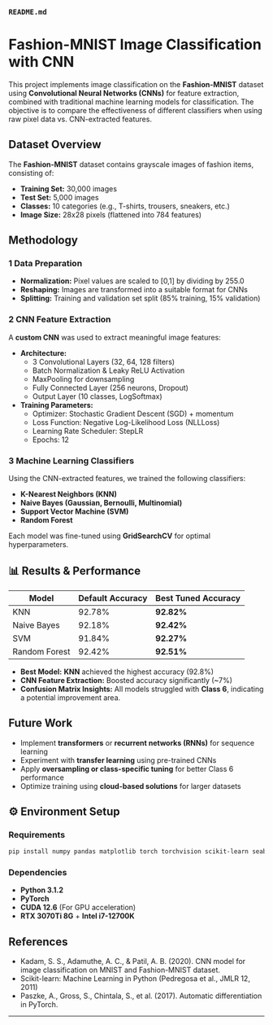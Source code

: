 
### `README.md`


# Fashion-MNIST Image Classification with CNN

This project implements image classification on the **Fashion-MNIST** dataset using **Convolutional Neural Networks (CNNs)** for feature extraction, combined with traditional machine learning models for classification. The objective is to compare the effectiveness of different classifiers when using raw pixel data vs. CNN-extracted features.


##  Dataset Overview
The **Fashion-MNIST** dataset contains grayscale images of fashion items, consisting of:
- **Training Set:** 30,000 images  
- **Test Set:** 5,000 images  
- **Classes:** 10 categories (e.g., T-shirts, trousers, sneakers, etc.)
- **Image Size:** 28x28 pixels (flattened into 784 features)

##  Methodology

### 1️ Data Preparation
- **Normalization:** Pixel values are scaled to [0,1] by dividing by 255.0
- **Reshaping:** Images are transformed into a suitable format for CNNs
- **Splitting:** Training and validation set split (85% training, 15% validation)

### 2️ CNN Feature Extraction
A **custom CNN** was used to extract meaningful image features:
- **Architecture:**
  - 3 Convolutional Layers (32, 64, 128 filters)
  - Batch Normalization & Leaky ReLU Activation
  - MaxPooling for downsampling
  - Fully Connected Layer (256 neurons, Dropout)
  - Output Layer (10 classes, LogSoftmax)
- **Training Parameters:**
  - Optimizer: Stochastic Gradient Descent (SGD) + momentum
  - Loss Function: Negative Log-Likelihood Loss (NLLLoss)
  - Learning Rate Scheduler: StepLR
  - Epochs: 12

### 3️ Machine Learning Classifiers
Using the CNN-extracted features, we trained the following classifiers:
- **K-Nearest Neighbors (KNN)**
- **Naive Bayes (Gaussian, Bernoulli, Multinomial)**
- **Support Vector Machine (SVM)**
- **Random Forest**

Each model was fine-tuned using **GridSearchCV** for optimal hyperparameters.

## 📊 Results & Performance

| Model         | Default Accuracy | Best Tuned Accuracy |
|--------------|----------------|------------------|
| KNN          | 92.78%         | **92.82%**      |
| Naive Bayes  | 92.18%         | **92.42%**      |
| SVM          | 91.84%         | **92.27%**      |
| Random Forest| 92.42%         | **92.51%**      |

- **Best Model:** **KNN** achieved the highest accuracy (92.8%)
- **CNN Feature Extraction:** Boosted accuracy significantly (~7%)
- **Confusion Matrix Insights:** All models struggled with **Class 6**, indicating a potential improvement area.

##  Future Work
- Implement **transformers** or **recurrent networks (RNNs)** for sequence learning
- Experiment with **transfer learning** using pre-trained CNNs
- Apply **oversampling or class-specific tuning** for better Class 6 performance
- Optimize training using **cloud-based solutions** for larger datasets

## ⚙ Environment Setup

###  Requirements
```bash
pip install numpy pandas matplotlib torch torchvision scikit-learn seaborn
```

###  Dependencies
- **Python 3.1.2**
- **PyTorch**
- **CUDA 12.6** (For GPU acceleration)
- **RTX 3070Ti 8G** + **Intel i7-12700K**

##  References
- Kadam, S. S., Adamuthe, A. C., & Patil, A. B. (2020). CNN model for image classification on MNIST and Fashion-MNIST dataset.
- Scikit-learn: Machine Learning in Python (Pedregosa et al., JMLR 12, 2011)
- Paszke, A., Gross, S., Chintala, S., et al. (2017). Automatic differentiation in PyTorch.

---
